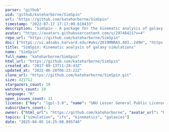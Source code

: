 ```yaml
---
parser: "github"
uid: "github/kateharborne/SimSpin"
url: "https://github.com/kateharborne/SimSpin"
timestamp: "2022-07-17 17:17:09.610433"
description: "SimSpin - A package for the kinematic analysis of galaxy simulations"
avatar: "https://avatars.githubusercontent.com/u/29746421?v=4"
repo_url: "https://github.com/kateharborne/SimSpin"
doi: ["https://ui.adsabs.harvard.edu/#abs/2019MNRAS.483..249H", "https://ui.adsabs.harvard.edu/abs/2020arXiv200307641H", "https://ui.adsabs.harvard.edu/abs/2019ascl.soft03006H/abstract"]
title: "SimSpin: Kinematic analysis of galaxy simulations"
name: "SimSpin"
full_name: "kateharborne/SimSpin"
html_url: "https://github.com/kateharborne/SimSpin"
created_at: "2017-09-13T11:28:43Z"
updated_at: "2022-06-20T06:23:22Z"
clone_url: "https://github.com/kateharborne/SimSpin.git"
size: 421712
stargazers_count: 10
watchers_count: 10
language: "R"
open_issues_count: 11
license: {"key": "lgpl-3.0", "name": "GNU Lesser General Public License v3.0", "spdx_id": "LGPL-3.0", "url": "https://api.github.com/licenses/lgpl-3.0", "node_id": "MDc6TGljZW5zZTEy"}
subscribers_count: 2
owner: {"html_url": "https://github.com/kateharborne", "avatar_url": "https://avatars.githubusercontent.com/u/29746421?v=4", "login": "kateharborne", "type": "User"}
topics: ["simulation", "ifs", "kinematics", "galaxies"]
date: "2025-04-05 14:25:08.895748"
---
```


